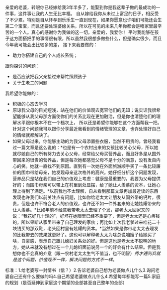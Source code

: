 亲爱的老婆，转眼你已经嫁给我3年半多了，能娶到你是我这辈子做的最成功的一件事，这件事让我的人生无比幸福。
自从嫁给我你从未过上富足的日子，相反受了不少累。特别是自从怀孕到乐乐生一直到现在，如果你愿意也许咱们可能还会生第二个宝宝，而且还要处理婆媳关系，所以在可见的未来几年你都会是咱家里最辛苦的一个人。真心的感谢你为我做的这一切。亲爱的，我爱你！
平时我能够在孩子这方面搭把手的事情很有限，所以虽然我很想多做些什么，但是确实很少，而且今年我可能会出比较多的差，
接下来我要做的：
- 助力你搭建自己的个人成长系统；

跟你探讨的问题：
- 是否应该把我父亲接过来帮忙照顾孩子
- 关于生老二的问题

我希望你能做的：
- 积极的心态去学习
- 原谅我父母的目光短浅，站在他们的价值观去宽容他们的无知；说实话我很希望能够从我父母那方面使你们的关系比现在更加融洽，但是你也清楚他们的理解水平跟你根本不在一个档次上， 所以还是希望你能够在这个方面帮我一把。 针对这个问题我可以跟你分享最近我看到的情绪管理的文章，也许处理好自己的情绪就都解决了。
- 如果父母过来，你能够主动的为我父母添置些衣服，当然不用贵的。曾经我看过一篇文章是这么说的：*也是有一个农村出来的女孩比较关心父母，所以她就尽她自己的所有努力去关心父母，经常给父母买营养品，而且好多是从国外带回来的很贵的营养品，但是每次她都感觉父母不是十分的满意，没有发自内心的笑。她就一直找不到原因。直到有一次她在外面旅游顺手买了一条比较廉价的围巾带给母亲，她发现母亲这次格外的高兴。她仔细分析这个问题发现，营养品只是站在我们自己的价值观上考虑：健康是最重要的，我要为父母提供好的；而围巾母亲可以带上在村里到处显摆，给了她让人羡慕的资本，让她心理上得到了满足。*以前我也不太理解，自从看到那篇文章再加最近读的东西发现也许我们以前关注点有问题，比如你给老太太让朋友从国外带的钙片，很贵，但是也许不符合老人的价值观，也许还不如一件外套来的让她炫耀带来的让人羡慕。*比如年前不经意我带老太太去理了个发，那老太太回家又的说：“我花好几十理的”，好坏在她眼里已经不重要了，但是老太太还是心疼钱的，所以果断从家里带来了自己理发的家伙；再比如上次我老爹过来咱花二十块钱买的那双鞋，老头回村里有炫耀的资本。*当然如果是你带老太太去理发的比我带去的效果就更好了。这也可以解释老太太为啥总说咱嫂子给她买了啥，自豪感，表示自己跟儿媳妇关系处的好。但是这也是老太太不聪明的地方，她从来就没有想过在一个儿媳妇面前说另一个的好会有什么结果。但是我想你也不会真的介意（跟一农村老太太生气不值当，也不明智）*秀才遇到兵就是这个问题，价值观不一样，解决问题的方式不一样*。



标准：1.给老婆写一封情书（信？）2.告诉老婆自己想为老婆做点儿什么3.询问老婆自己还有什么要做的吗4.自己希望老婆做点儿什么4.希望每年都能写一篇5.家庭的规划（是否延伸到家庭这个期望的全部甚至自己整年的全部）

